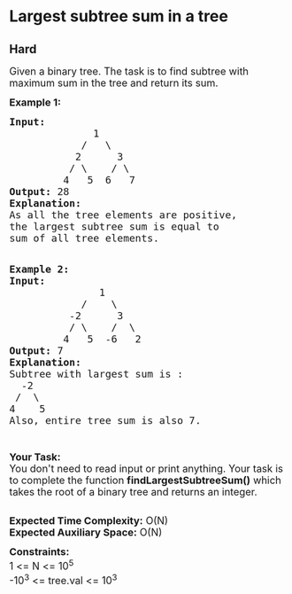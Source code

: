 # Largest subtree sum in a tree
## Hard
<div class="problems_problem_content__Xm_eO"><p><span style="font-size:18px">Given a binary tree. The task is to find subtree with maximum sum in the tree and return its sum.</span></p>

<p><span style="font-size:18px"><strong>Example 1:</strong></span></p>

<pre><span style="font-size:18px"><strong>Input:</strong>
              1
            /   \
           2      3
          / \    / \
         4   5  6   7</span><span style="font-size:18px">
<strong>Output: </strong>28
<strong>Explanation:</strong> 
As all the tree elements are positive,
the largest subtree sum is equal to
sum of all tree elements.</span></pre>

<pre><span style="font-size:18px">
</span><span style="font-size:18px"><strong>Example 2:</strong></span>
<span style="font-size:18px"><strong>Input:</strong>
               1
            /    \
          -2      3
          / \    /  \
         4   5  -6   2</span><span style="font-size:18px">
<strong>Output: </strong>7
<strong>Explanation: </strong>
Subtree with largest sum is : 
  -2
 /  \ 
4    5
Also, entire tree sum is also 7.</span></pre>

<p>&nbsp;</p>

<p><span style="font-size:18px"><strong>Your Task:&nbsp;&nbsp;</strong><br>
You don't need to read input or print anything. Your task is to complete the function <strong>findLargestSubtreeSum</strong><strong>()</strong>&nbsp;which takes the root of a binary tree and returns an integer.</span><br>
&nbsp;</p>

<p><span style="font-size:18px"><strong>Expected Time Complexity:</strong> O(N)<br>
<strong>Expected Auxiliary Space:</strong> O(N)</span></p>

<p><span style="font-size:18px"><strong>Constraints:</strong><br>
1 &lt;= N &lt;= 10<sup>5</sup><br>
-10<sup>3</sup>&nbsp;&lt;= tree.val&nbsp;&lt;= 10<sup>3</sup></span></p>
</div>